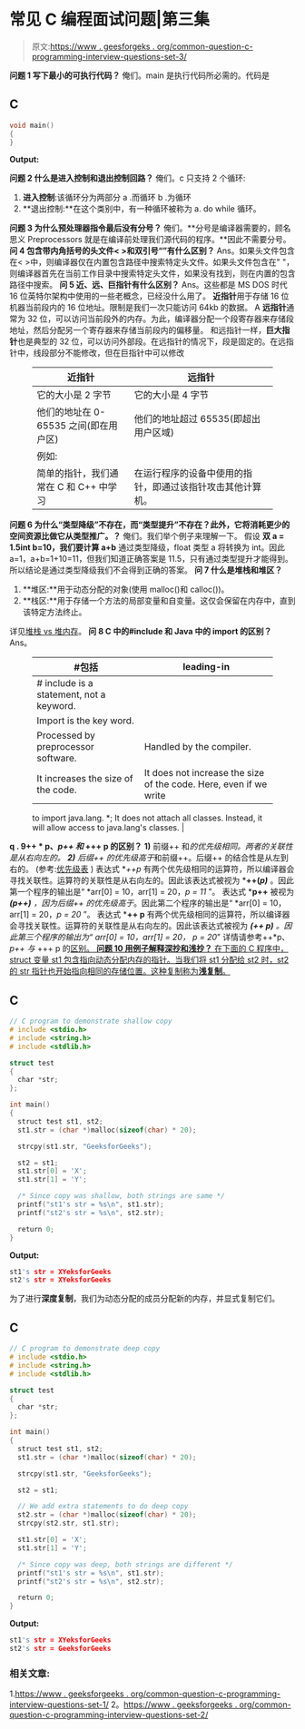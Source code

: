 # 常见 C 编程面试问题|第三集

> 原文:[https://www . geesforgeks . org/common-question-c-programming-interview-questions-set-3/](https://www.geeksforgeeks.org/commonly-asked-c-programming-interview-questions-set-3/)

**问题 1 写下最小的可执行代码？**
俺们。main 是执行代码所必需的。代码是

## C

```cpp
void main()
{
}
```

**Output:** 

**问题 2 什么是进入控制和退出控制回路？**
俺们。c 只支持 2 个循环:

1.  **进入控制**:该循环分为两部分
    a .而循环
    b .为循环
2.  **退出控制:**在这个类别中，有一种循环被称为
    a. do while 循环。

**问题 3 为什么预处理器指令最后没有分号？**
俺们。**分号是编译器需要的，顾名思义 Preprocessors 就是在编译前处理我们源代码的程序。**因此不需要分号。
**问 4 包含带内角括号的头文件< >和双引号“”有什么区别？**
Ans。如果头文件包含在< >中，则编译器仅在内置包含路径中搜索特定头文件。如果头文件包含在" "，则编译器首先在当前工作目录中搜索特定头文件，如果没有找到，则在内置的包含路径中搜索。
**问 5 近、远、巨指针有什么区别？**
Ans。这些都是 MS DOS 时代 16 位英特尔架构中使用的一些老概念，已经没什么用了。
**近指针**用于存储 16 位机器当前段内的 16 位地址。限制是我们一次只能访问 64kb 的数据。
A **远指针**通常为 32 位，可以访问当前段外的内存。为此，编译器分配一个段寄存器来存储段地址，然后分配另一个寄存器来存储当前段内的偏移量。
和远指针一样，**巨大指针**也是典型的 32 位，可以访问外部段。在远指针的情况下，段是固定的。在远指针中，线段部分不能修改，但在巨指针中可以修改

<figure class="table">

| 近指针 | 远指针 |
| --- | --- |
| 它的大小是 2 字节 | 它的大小是 4 字节 |
| 他们的地址在 0-65535 之间(即在用户区) | 他们的地址超过 65535(即超出用户区域) |
| 例如:
简单的指针，我们通常在 C 和 C++ 中学习 | 在运行程序的设备中使用的指针，即通过该指针攻击其他计算机。 |

</figure>

**问题 6 为什么“类型降级”不存在，而“类型提升”不存在？此外，它将消耗更少的空间资源比做它从类型推广。？**
俺们。我们举个例子来理解一下。
假设
**双 a = 1.5int b=10，我们要计算 a+b**
通过类型降级，float 类型 a 将转换为 int。因此 a=1，a+b=1+10=11，但我们知道正确答案是 11.5，只有通过类型提升才能得到。所以结论是通过类型降级我们不会得到正确的答案。
**问 7 什么是堆栈和堆区？**

1.  **堆区:**用于动态分配的对象(使用 malloc()和 calloc())。
2.  **栈区:**用于存储一个方法的局部变量和自变量。这仅会保留在内存中，直到该特定方法终止。

详见[堆栈 vs 堆内存](https://www.geeksforgeeks.org/stack-vs-heap-memory-allocation/)。
**问 8 C 中的#include 和 Java 中的 import 的区别？**
Ans。

<figure class="table">

| #包括 | leading-in |
| --- | --- |
| # include is a statement, not a keyword.
 | Import is the key word. |
| Processed by preprocessor software. | Handled by the compiler. |
| It increases the size of the code. | It does not increase the size of the code. Here, even if we write
to import java.lang. *;
It does not attach all classes. Instead, it will allow access to java.lang's classes. |

</figure>

**q . 9++ * p、*p++ 和* +++ p 的区别？**
**1)** 前缀++ 和*的优先级相同。两者的关联性是从右向左的。
**2)** 后缀++ 的优先级高于*和前缀++。后缀++ 的结合性是从左到右的。
(参考:[优先级表](https://www.geeksforgeeks.org/operators-c-c/) )
表达式 **++*p** 有两个优先级相同的运算符，所以编译器会寻找关联性。运算符的关联性是从右向左的。因此该表达式被视为 ***++(*p)*** 。因此第一个程序的输出是“ *arr[0] = 10，arr[1] = 20，*p = 11* ”。
表达式 ***p++** 被视为 ****(p++)*** ，因为后缀++ 的优先级高于*。因此第二个程序的输出是“ *arr[0] = 10，arr[1] = 20，*p = 20* ”。
表达式 ***++ p** 有两个优先级相同的运算符，所以编译器会寻找关联性。运算符的关联性是从右向左的。因此该表达式被视为 ****(++ p)*** 。因此第三个程序的输出为“ *arr[0] = 10，arr[1] = 20，* p = 20*”
详情请参考++*p、*p++ 与* +++ p 的[区别。
**问题 10 用例子解释深抄和浅抄？**
在下面的 C 程序中，struct 变量 st1 包含指向动态分配内存的指针。当我们将 st1 分配给 st2 时，st2 的 str 指针也开始指向相同的存储位置。这种复制称为**浅复制**。](https://www.geeksforgeeks.org/difference-between-p-p-and-p/)

## C

```cpp
// C program to demonstrate shallow copy
# include <stdio.h>
# include <string.h>
# include <stdlib.h>

struct test
{
  char *str;
};

int main()
{
  struct test st1, st2;
  st1.str = (char *)malloc(sizeof(char) * 20);

  strcpy(st1.str, "GeeksforGeeks");

  st2 = st1;
  st1.str[0] = 'X';
  st1.str[1] = 'Y';

  /* Since copy was shallow, both strings are same */
  printf("st1's str = %s\n", st1.str);
  printf("st2's str = %s\n", st2.str);

  return 0;
}
```

**Output:** 

```cpp
st1's str = XYeksforGeeks
st2's str = XYeksforGeeks
```

为了进行**深度复制**，我们为动态分配的成员分配新的内存，并显式复制它们。

## C

```cpp
// C program to demonstrate deep copy
# include <stdio.h>
# include <string.h>
# include <stdlib.h>

struct test
{
  char *str;
};

int main()
{
  struct test st1, st2;
  st1.str = (char *)malloc(sizeof(char) * 20);

  strcpy(st1.str, "GeeksforGeeks");

  st2 = st1;

  // We add extra statements to do deep copy
  st2.str = (char *)malloc(sizeof(char) * 20);
  strcpy(st2.str, st1.str);

  st1.str[0] = 'X';
  st1.str[1] = 'Y';

  /* Since copy was deep, both strings are different */
  printf("st1's str = %s\n", st1.str);
  printf("st2's str = %s\n", st2.str);

  return 0;
}
```

**Output:** 

```cpp
st1's str = XYeksforGeeks
st2's str = GeeksforGeeks
```

### 相关文章:

1.[https://www . geeksforgeeks . org/common-question-c-programming-interview-questions-set-1/](https://www.geeksforgeeks.org/commonly-asked-c-programming-interview-questions-set-1/)
2。[https://www . geeksforgeeks . org/common-question-c-programming-interview-questions-set-2/](https://www.geeksforgeeks.org/commonly-asked-c-programming-interview-questions-set-2/)
